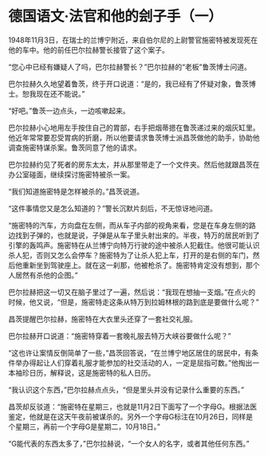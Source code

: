 # 德国语文·法官和他的刽子手（一）

1948年11月3日，在瑞士的兰博宁附近，来自伯尔尼的上尉警官施密特被发现死在他的车中。他的前任巴尔拉赫警长接管了这个案子。 

“您心中已经有嫌疑人了吗，巴尔拉赫警长？”巴尔拉赫的“老板”鲁茨博士问道。 

巴尔拉赫久久地望着鲁茨，终于开口说道：“是的，我已经有了怀疑对象，鲁茨博士。恕我现在还不能说。” 

“好吧。”鲁茨一边点头，一边咳嗽起来。 

巴尔拉赫小心地用左手按住自己的胃部，右手把烟蒂摁在鲁茨递过来的烟灰缸里。他近年常常要忍受胃病的折磨，所以他要请求鲁茨博士派昌茨做他的助手，协助他调查施密特谋杀案。鲁茨同意了他的请求。 

巴尔拉赫约见了死者的房东太太，并从那里带走了一个文件夹。然后他就跟昌茨在办公室碰面，继续探讨施密特被杀一案。 

“我们知道施密特是怎样被杀的。”昌茨说道。 

“这件事情您又是怎么知道的？”警长沉默片刻后，不无惊讶地问道。 

“施密特的汽车，方向盘在左侧，而从车子内部的视角来看，您是在车身左侧的路边找到子弹的，也就是说，子弹是从车子里头射出来的。半夜，特万的居民听到了引擎的轰鸣声。施密特在从兰博宁向特万行驶的途中被杀人犯截住。他很可能认识杀人犯，否则又怎么会停车？施密特为了让杀人犯上车，打开的是右侧的车门，然后他重新坐到驾驶座上。就在这一刹那，他被枪杀了。施密特肯定没有想到，那个人居然有杀他的企图。” 

巴尔拉赫把这一切又在脑子里过了一遍，然后说：“我现在想抽一支烟。”在点火的时候，他又说，“但是，施密特走这条从特万到拉姆林根的路到底是要做什么呢？” 

昌茨提醒巴尔拉赫，施密特在大衣里头还穿了一套社交礼服。 

巴尔拉赫开口说道：“施密特穿着一套晚礼服去特万大峡谷要做什么呢？” 

“这也许让案情反倒简单了一些，”昌茨回答说，“在兰博宁地区居住的居民中，有条件举办得起让人们穿着礼服才能参加的社交活动的人，一定是屈指可数。”他掏出一本袖珍日历，解释说，这是施密特的私人日历。 

“我认识这个东西，”巴尔拉赫点点头，“但是里头并没有记录什么重要的东西。” 

昌茨却反驳道：“施密特在星期三，也就是11月2日下面写了一个字母G。根据法医鉴定，他就是在这天午夜前被谋杀的。另外一个字母G标注在10月26日，同样是个星期三，再前一个字母G是星期二，10月18日。” 

“G能代表的东西太多了，”巴尔拉赫说，“一个女人的名字，或者其他任何东西。”